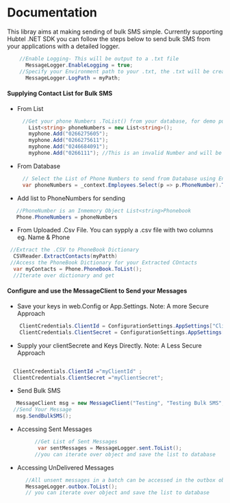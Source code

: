  #  Documentation
This libray aims at making sending of bulk SMS simple. Currently supporting Hubtel .NET SDK you can follow the steps below to send
bulk SMS from your applications with a detailed logger.

```cs
    //Enable Logging- This will be output to a .txt file
      MessageLogger.EnableLogging = true;
    //Specify your Environment path to your .txt, the .txt will be created automatically if it doesnt exist
      MessageLogger.LogPath = myPath;
```
#### Supplying Contact List for Bulk SMS
* From List
```cs
     //Get your phone Numbers .ToList() from your database, for demo purpose i am building the list
       List<string> phoneNumbers = new List<string>();
       myphone.Add("0266275605");
       myphone.Add("0266275611");
       myphone.Add("0246684091");
       myphone.Add("0266111"); //This is an invalid Number and will be saved to outbox.
  ``` 
* From Database
 ```cs
      // Select the List of Phone Numbers to send from Database using Entity
      var phoneNumbers = _context.Employees.Select(p => p.PhoneNumber).ToList();
 ```   
 
   * Add list to PhoneNumbers for sending 
  ```cs
     //PhoneNumber is an Inmemory Object List<string>Phonebook
     Phone.PhoneNumbers = phoneNumbers
 ```    

  
   * From Uploaded .Csv File. You can sypply a .csv file with two columns eg. Name & Phone
  ```cs
   //Extract the .CSV to PhoneBook Dictionary
    CSVReader.ExtractContacts(myPatth)     
   //Access the PhoneBook Dictionary for your Extracted COntacts 
    var myContacts = Phone.PhoneBook.ToList();
    //Iterate over dictionary and get 
  ```

  #### Configure and use the MessageClient to Send your Messages
   * Save your keys in web.Config or App.Settings. Note: A more Secure Approach
```cs   
    ClientCredentials.ClientId = ConfigurationSettings.AppSettings["ClientId"];
    ClientCredentials.ClientSecret = ConfigurationSettings.AppSettings["ClientSecret"];
   ```  
   * Supply your clientSecrete and Keys Directly. Note: A Less Secure Approach
  ```cs  
  
    ClientCredentials.ClientId ="myClientId" ;
    ClientCredentials.ClientSecret ="myClientSecret";
 ``` 
   * Send Bulk SMS
 ```cs  
    MessageClient msg = new MessageClient("Testing", "Testing Bulk SMS", true); 
   //Send Your Message
    msg.SendBulkSMS();
  ```   
  * Accessing Sent Messages
```cs
         //Get List of Sent Messages
          var sentMessages = MessageLogger.sent.ToList();
         //you can iterate over object and save the list to database
```   

  * Accessing UnDelivered Messages
 ```cs
       //All unsent messages in a batch can be accessed in the outbox object
       MessageLogger.outbox.ToList();
       // you can iterate over object and save the list to database
 ```    
